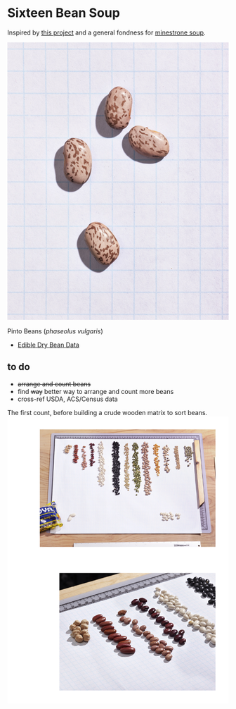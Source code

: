 # Sixteen Bean Soup

Inspired by [this project](https://github.com/zonination/skittles) and a general fondness for [minestrone soup](http://allrecipes.com/recipe/13333/jamies-minestrone/).

![](vis/pintos-01.jpg)

Pinto Beans (_phaseolus vulgaris_)

- [Edible Dry Bean Data](sixteen-bean-data)

## to do

- ~~arrange and count beans~~
- find ~~way~~ better way to arrange and count more beans
- cross-ref USDA, ACS/Census data

The first count, before building a crude wooden matrix to sort beans.
![the first count](vis/goya-02.jpg)
